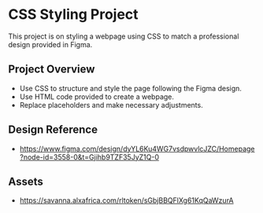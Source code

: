 # CSS Styling Project

This project is on styling a webpage using CSS to match a professional design provided in Figma.

## Project Overview

- Use CSS to structure and style the page following the Figma design.
- Use HTML code provided to create a webpage.
- Replace placeholders and make necessary adjustments.

## Design Reference

- https://www.figma.com/design/dyYL6Ku4WG7vsdpwvlcJZC/Homepage?node-id=3558-0&t=Gjihb9TZF35JyZ1Q-0 

## Assets

- https://savanna.alxafrica.com/rltoken/sGbjBBQFlXg61KqQaWzurA



